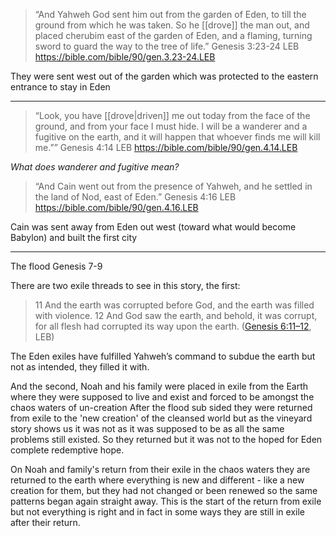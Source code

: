 > “And Yahweh God sent him out from the garden of Eden, to till the ground from which he was taken. So he [[drove]] the man out, and placed cherubim east of the garden of Eden, and a flaming, turning sword to guard the way to the tree of life.”
> ‭‭Genesis‬ ‭3‬:‭23‬-‭24‬ ‭LEB‬‬
> https://bible.com/bible/90/gen.3.23-24.LEB

They were sent west out of the garden which was protected to the eastern entrance to stay in Eden

---

> “Look, you have [[drove|driven]] me out today from the face of the ground, and from your face I must hide. I will be a wanderer and a fugitive on the earth, and it will happen that whoever finds me will kill me.””
> ‭‭Genesis‬ ‭4‬:‭14‬ ‭LEB‬‬
> https://bible.com/bible/90/gen.4.14.LEB

*What does wanderer and fugitive mean?*

> “And Cain went out from the presence of Yahweh, and he settled in the land of Nod, east of Eden.”
> ‭‭Genesis‬ ‭4‬:‭16‬ ‭LEB‬‬
> https://bible.com/bible/90/gen.4.16.LEB

Cain was  sent away from Eden out west (toward what would become Babylon) and built the first city

---

The flood
Genesis 7-9

There are two exile threads to see in this story, the first:

> 11 And the earth was corrupted before God, and the earth was filled with violence. 12 And God saw the earth, and behold, it was corrupt, for all flesh had corrupted its way upon the earth. ([Genesis 6:11–12](https://ref.ly/Ge6.11-12;leb), LEB)

The Eden exiles have fulfilled Yahweh’s command to subdue the earth but not as intended, they filled it with.

And the second, Noah and his family were placed in exile from the Earth where they were supposed to live and exist and forced to be amongst the chaos waters of un-creation
After the flood sub sided they were returned from exile to the 'new creation' of the cleansed world but as the vineyard story shows us it was not as it was supposed to be as all the same problems still existed. So they returned but it was not to the hoped for Eden complete redemptive hope.

On Noah and family's return from their exile in the chaos waters they are returned to the earth where everything is new and different - like a new creation for them, but they had not changed or been renewed so the same patterns began again straight away. This is the start of the return from exile but not everything is right and in fact in some ways they are still in exile after their return.


